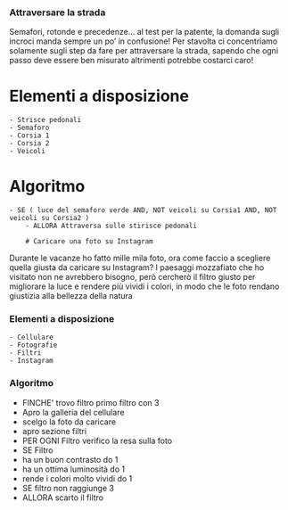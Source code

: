 ### Attraversare la strada

Semafori, rotonde e precedenze… al test per la patente, la domanda sugli incroci manda sempre un po’ in confusione! Per stavolta ci concentriamo solamente sugli step da fare per attraversare la strada, sapendo che ogni passo deve essere ben misurato altrimenti potrebbe costarci caro!

# Elementi a disposizione

    - Strisce pedonali
    - Semaforo
    - Corsia 1
    - Corsia 2
    - Veicoli

# Algoritmo

    - SE ( luce del semaforo verde AND, NOT veicoli su Corsia1 AND, NOT veicoli su Corsia2 )
        - ALLORA Attraversa sulle stirisce pedonali

        # Caricare una foto su Instagram

Durante le vacanze ho fatto mille mila foto, ora come faccio a scegliere quella giusta da caricare su Instagram? I paesaggi mozzafiato che ho visitato non ne avrebbero bisogno, però cercherò il filtro giusto per migliorare la luce e rendere più vividi i colori, in modo che le foto rendano giustizia alla bellezza della natura

### Elementi a disposizione

    - Cellulare
    - Fotografie
    - Filtri
    - Instagram

### Algoritmo

- FINCHE' trovo filtro primo filtro con 3
- Apro la galleria del cellulare
- scelgo la foto da caricare
- apro sezione filtri
- PER OGNI Filtro verifico la resa sulla foto
- SE Filtro
- ha un buon contrasto do 1
- ha un ottima luminosità do 1
- rende i colori molto vividi do 1
- SE filtro non raggiunge 3
- ALLORA scarto il filtro
